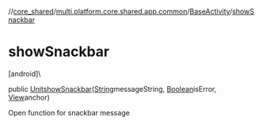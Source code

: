//[core_shared](../../../index.md)/[multi.platform.core.shared.app.common](../index.md)/[BaseActivity](index.md)/[showSnackbar](show-snackbar.md)

# showSnackbar

[android]\

public [Unit](https://kotlinlang.org/api/latest/jvm/stdlib/kotlin/-unit/index.html)[showSnackbar](show-snackbar.md)([String](https://docs.oracle.com/javase/8/docs/api/java/lang/String.html)messageString, [Boolean](https://docs.oracle.com/javase/8/docs/api/java/lang/Boolean.html)isError, [View](https://developer.android.com/reference/kotlin/android/view/View.html)anchor)

Open function for snackbar message
